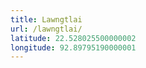 ```yaml
---
title: Lawngtlai
url: /lawngtlai/
latitude: 22.528025500000002
longitude: 92.89795190000001
---
```

